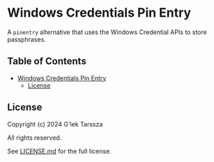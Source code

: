 # Windows Credentials Pin Entry #

A `pinentry` alternative that uses the Windows Credential APIs to store
passphrases.

<!-- omit in toc -->
## Table of Contents ##

* [Windows Credentials Pin Entry](#windows-credentials-pin-entry)
    * [License](#license)

## License ##

Copyright (c) 2024 G'lek Tarssza

All rights reserved.

See [LICENSE.md](LICENSE.md) for the full license.
